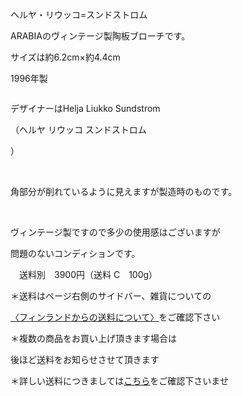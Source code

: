 <link rel="stylesheet" type="text/css" href="/assets/css/styles.css">

ヘルヤ・リウッコ=スンドストロム

ARABIAのヴィンテージ製陶板ブローチです。

サイズは約6.2cm×約4.4cm

1996年製

<img alt="" src="http://blog.cnobi.jp/v1/blog/user/71e35865e9e62f3f9d70420d6124d2ab/1604871306"/> 

デザイナーはHelja Liukko Sundstrom

（ヘルヤ リウッコ スンドストロム

）

<img alt="" src="http://blog.cnobi.jp/v1/blog/user/71e35865e9e62f3f9d70420d6124d2ab/1604871307"/>  

角部分が削れているように見えますが製造時のものです。

<img alt="" src="http://blog.cnobi.jp/v1/blog/user/71e35865e9e62f3f9d70420d6124d2ab/1604871305"/>  

ヴィンテージ製ですので多少の使用感はございますが

問題のないコンディションです。

　送料別　3900円（送料 C　100g）

＊送料はページ右側のサイドバー、雑貨についての

[〈フィンランドからの送料について〉](https://dkzakka.github.io/2005/03/31/雑貨について.html)をご確認下さい

＊複数の商品をお買い上げ頂きます場合は 

後ほど送料をお知らせさせて頂きます

＊詳しい送料につきましては[こちら](http://dkzakka.blog.shinobi.jp/Entry/3385/)をご確認下さいませ